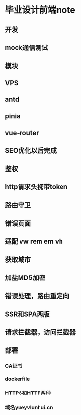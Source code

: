# 毕业设计前端note

## 开发

## mock通信测试

## 模块

## VPS

## antd

## pinia

## vue-router

## SEO优化以后完成

## 鉴权

## http请求头携带token

## 路由守卫

## 错误页面

## 适配   vw rem em vh

## 获取城市

## 加盐MD5加密

## 错误处理，路由重定向

## SSR和SPA两版

## 请求拦截器，访问拦截器

## 部署

### CA证书

### dockerfile

### HTTPS和HTTP两种

### 域名yueyvlunhui.cn

